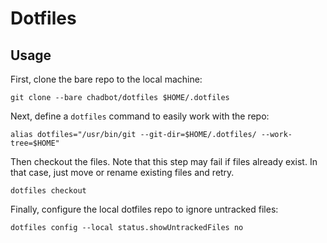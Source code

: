 # Dotfiles

## Usage

First, clone the bare repo to the local machine:

`git clone --bare chadbot/dotfiles $HOME/.dotfiles`

Next, define a `dotfiles` command to easily work with the repo:

`alias dotfiles="/usr/bin/git --git-dir=$HOME/.dotfiles/ --work-tree=$HOME"`

Then checkout the files. Note that this step may fail if files already exist. In that case, just move or rename existing files and retry.

`dotfiles checkout`

Finally, configure the local dotfiles repo to ignore untracked files:

`dotfiles config --local status.showUntrackedFiles no`

